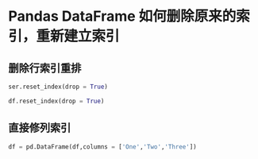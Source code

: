 ﻿# Pandas DataFrame 如何删除原来的索引，重新建立索引

## 删除行索引重排

```python
ser.reset_index(drop = True)

df.reset_index(drop = True)
```

## 直接修列索引

```python
df = pd.DataFrame(df,columns = ['One','Two','Three'])
```


